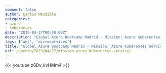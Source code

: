 ```yaml
---
comment: false
author: Carlos Mendible
categories:
- azure
- kubernetes
date: "2019-04-27T00:00:00Z"
description: "Global Azure Bootcamp Madrid - Mission: Azure Kuberentes Service"
tags: ["aks", "microservices"]
title: "Global Azure Bootcamp Madrid - Mission: Azure Kuberentes Service"
url: /events/2019/04/27/mission-azure-kubernetes-service/
---
```


{{< youtube z6Dv_kvHMm4 >}}